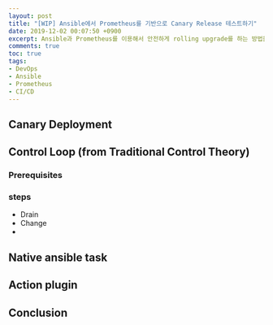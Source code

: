 ```yaml
---
layout: post
title: "[WIP] Ansible에서 Prometheus를 기반으로 Canary Release 테스트하기"
date: 2019-12-02 00:07:50 +0900
excerpt: Ansible과 Prometheus를 이용해서 안전하게 rolling upgrade를 하는 방법을 공유한다.
comments: true
toc: true
tags:
- DevOps
- Ansible
- Prometheus
- CI/CD
---
```


## Canary Deployment

## Control Loop (from Traditional Control Theory)

### Prerequisites

### steps

- Drain
- Change
-

## Native ansible task

## Action plugin

## Conclusion
